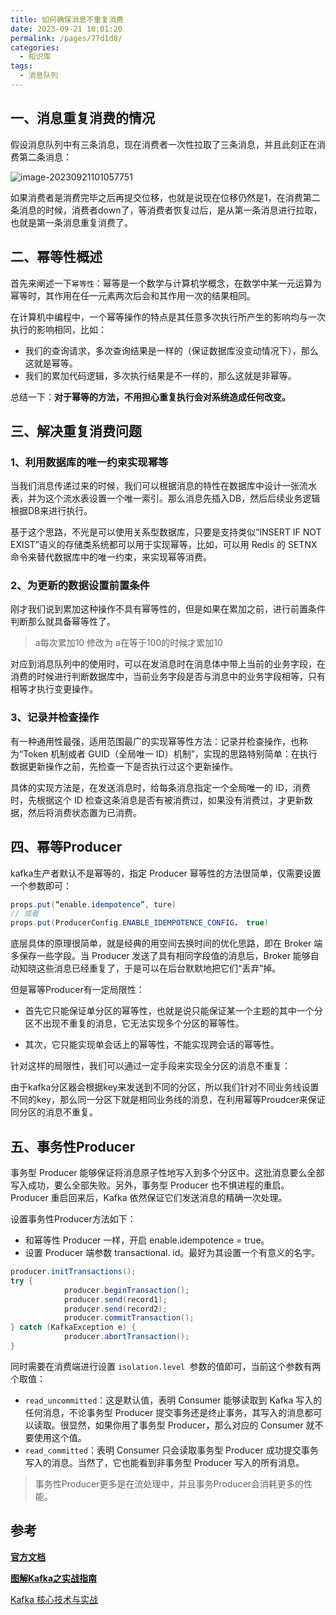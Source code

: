 ```yaml
---
title: 如何确保消息不重复消费
date: 2023-09-21 10:01:20
permalink: /pages/77d1d8/
categories:
  - 知识库
tags:
  - 消息队列
---
```

## 一、消息重复消费的情况

 假设消息队列中有三条消息，现在消费者一次性拉取了三条消息，并且此刻正在消费第二条消息：

![image-20230921101057751](https://blog-1300853183.cos.ap-chengdu.myqcloud.com/img/image-20230921101057751.png)

如果消费者是消费完毕之后再提交位移，也就是说现在位移仍然是1，在消费第二条消息的时候，消费者down了，等消费者恢复过后，是从第一条消息进行拉取，也就是第一条消息重复消费了。

## 二、幂等性概述

首先来阐述一下`幂等性`：幂等是一个数学与计算机学概念，在数学中某一元运算为幂等时，其作用在任一元素两次后会和其作用一次的结果相同。

在计算机中编程中，一个幂等操作的特点是其任意多次执行所产生的影响均与一次执行的影响相同，比如：

- 我们的查询请求，多次查询结果是一样的（保证数据库没变动情况下），那么这就是幂等。
- 我们的累加代码逻辑，多次执行结果是不一样的，那么这就是非幂等。

总结一下：**对于幂等的方法，不用担心重复执行会对系统造成任何改变。**

## 三、解决重复消费问题

### 1、利用数据库的唯一约束实现幂等

当我们消息传递过来的时候，我们可以根据消息的特性在数据库中设计一张流水表，并为这个流水表设置一个唯一索引。那么消息先插入DB，然后后续业务逻辑根据DB来进行执行。

基于这个思路，不光是可以使用关系型数据库，只要是支持类似“INSERT IF NOT EXIST”语义的存储类系统都可以用于实现幂等，比如，可以用 Redis 的 SETNX 命令来替代数据库中的唯一约束，来实现幂等消费。

### 2、为更新的数据设置前置条件

刚才我们说到累加这种操作不具有幂等性的，但是如果在累加之前，进行前置条件判断那么就具备幂等性了。

> a每次累加10 修改为 a在等于100的时候才累加10

对应到消息队列中的使用时，可以在发消息时在消息体中带上当前的业务字段，在消费的时候进行判断数据库中，当前业务字段是否与消息中的业务字段相等，只有相等才执行变更操作。

### 3、记录并检查操作

有一种通用性最强，适用范围最广的实现幂等性方法：记录并检查操作，也称为“Token 机制或者 GUID（全局唯一 ID）机制”，实现的思路特别简单：在执行数据更新操作之前，先检查一下是否执行过这个更新操作。

具体的实现方法是，在发送消息时，给每条消息指定一个全局唯一的 ID，消费时，先根据这个 ID 检查这条消息是否有被消费过，如果没有消费过，才更新数据，然后将消费状态置为已消费。

## 四、幂等Producer

kafka生产者默认不是幂等的，指定 Producer 幂等性的方法很简单，仅需要设置一个参数即可：

```java
props.put(“enable.idempotence”, ture)
// 或者
props.put(ProducerConfig.ENABLE_IDEMPOTENCE_CONFIG， true)
```

底层具体的原理很简单，就是经典的用空间去换时间的优化思路，即在 Broker 端多保存一些字段。当 Producer 发送了具有相同字段值的消息后，Broker 能够自动知晓这些消息已经重复了，于是可以在后台默默地把它们“丢弃”掉。

但是幂等Producer有一定局限性：

- 首先它只能保证单分区的幂等性，也就是说只能保证某一个主题的其中一个分区不出现不重复的消息，它无法实现多个分区的幂等性。

- 其次，它只能实现单会话上的幂等性，不能实现跨会话的幂等性。

针对这样的局限性，我们可以通过一定手段来实现全分区的消息不重复：

由于kafka分区器会根据key来发送到不同的分区，所以我们针对不同业务线设置不同的key，那么同一分区下就是相同业务线的消息，在利用幂等Proudcer来保证同分区的消息不重复。

## 五、事务性Producer

事务型 Producer 能够保证将消息原子性地写入到多个分区中。这批消息要么全部写入成功，要么全部失败。另外，事务型 Producer 也不惧进程的重启。Producer 重启回来后，Kafka 依然保证它们发送消息的精确一次处理。

设置事务性Producer方法如下：

- 和幂等性 Producer 一样，开启 enable.idempotence = true。
- 设置 Producer 端参数 transactional. id。最好为其设置一个有意义的名字。

```java
producer.initTransactions();
try {
            producer.beginTransaction();
            producer.send(record1);
            producer.send(record2);
            producer.commitTransaction();
} catch (KafkaException e) {
            producer.abortTransaction();
}
```

同时需要在消费端进行设置 `isolation.level `参数的值即可，当前这个参数有两个取值：

- `read_uncommitted`：这是默认值，表明 Consumer 能够读取到 Kafka 写入的任何消息，不论事务型 Producer 提交事务还是终止事务，其写入的消息都可以读取。很显然，如果你用了事务型 Producer，那么对应的 Consumer 就不要使用这个值。
- `read_committed`：表明 Consumer 只会读取事务型 Producer 成功提交事务写入的消息。当然了，它也能看到非事务型 Producer 写入的所有消息。

> 事务性Producer更多是在流处理中，并且事务Producer会消耗更多的性能。

## **参考**

**[官方文档](https://kafka.apache.org/documentation/)**

**[图解Kafka之实战指南](https://juejin.cn/book/6844733793220165639?enter_from=search_result&utm_source=search)**

[Kafka 核心技术与实战](https://time.geekbang.org/column/intro/100029201)

